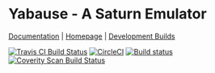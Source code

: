 # Yabause - A Saturn Emulator

[Documentation](http://wiki.yabause.org/index.php5?title=Documentations) | [Homepage](https://yabause.org/) | [Development Builds](https://yabause.org/download/)

[![Travis CI Build Status](https://travis-ci.org/b23prodtm/yabause.svg?branch=master)](https://travis-ci.org/b23prodtm/yabause)
[![CircleCI](https://circleci.com/gh/b23prodtm/yabause.svg?style=svg)](https://circleci.com/gh/b23prodtm/yabause)
[![Build status](https://ci.appveyor.com/api/projects/status/rsge58xy40y8is7x?svg=true)](https://ci.appveyor.com/project/b23prodtm/yabause)
[![Coverity Scan Build Status](https://scan.coverity.com/projects/16709/badge.svg)](https://scan.coverity.com/projects/b23prodtm-yabause)
